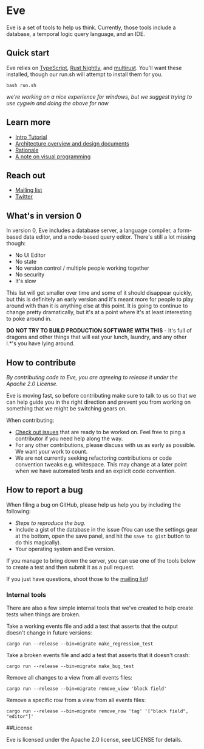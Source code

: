 # Eve

Eve is a set of tools to help us think. Currently, those tools include a database, a temporal logic query language, and an IDE.

## Quick start

Eve relies on [TypeScript](http://www.typescriptlang.org/), [Rust Nightly](https://www.rust-lang.org/), and [multirust](https://github.com/brson/multirust). You'll want these installed, though our run.sh will attempt to install them for you.

```
bash run.sh
```

*we're working on a nice experience for windows, but we suggest trying to use cygwin and doing the above for now*

## Learn more

* [Intro Tutorial](http://witheve.github.io/Eve/tutorials/intro%20tutorial/tutorial.html)
* [Architecture overview and design documents](https://github.com/witheve/Eve/blob/master/design)
* [Rationale](https://github.com/witheve/Eve/blob/master/design/rationale.md)
* [A note on visual programming](https://github.com/witheve/Eve/blob/master/design/visualProgramming.md)

## Reach out

* [Mailing list](https://groups.google.com/forum/#!forum/eve-talk)
* [Twitter](https://twitter.com/with_eve)

## What's in version 0

In version 0, Eve includes a database server, a language compiler, a form-based data editor, and a node-based query editor. There's still a lot missing though:

* No UI Editor
* No state
* No version control / multiple people working together
* No security
* It's slow

This list will get smaller over time and some of it should disappear quickly, but this is definitely an early version and it's meant more for people to play around with than it is anything else at this point. It is going to continue to change pretty dramatically, but it's at a point where it's at least interesting to poke around in.

**DO NOT TRY TO BUILD PRODUCTION SOFTWARE WITH THIS** - It's full of dragons and other things that will eat your lunch, laundry, and any other l.*'s you have lying around.

## How to contribute

*By contributing code to Eve, you are agreeing to release it under the Apache 2.0 License.*

Eve is moving fast, so before contributing make sure to talk to us so that we can help guide you in the right direction and prevent you from working on something that we might be switching gears on.

When contributing:

* [Check out issues](https://github.com/witheve/Eve/labels/beginner) that are ready to be worked on. Feel free to ping a contributor if you need help along the way.
* For any other contributions, please discuss with us as early as possible. We want your work to count.
* We are not currently seeking refactoring contributions or code convention tweaks e.g. whitespace. This may change at a later point when we have automated tests and an explicit code convention.

## How to report a bug

When filing a bug on GitHub, please help us help you by including the following:

* *Steps to reproduce the bug.*
* Include a gist of the database in the issue (You can use the settings gear at the bottom, open the save panel, and hit the `save to gist` button to do this magically).
* Your operating system and Eve version.

If you manage to bring down the server, you can use one of the tools below to create a test and then submit it as a pull request.

If you just have questions, shoot those to the [mailing list](https://groups.google.com/forum/#!forum/eve-talk)!

### Internal tools

There are also a few simple internal tools that we've created to help create tests when things are broken.

Take a working events file and add a test that asserts that the output doesn't change in future versions:

```
cargo run --release --bin=migrate make_regression_test
```

Take a broken events file and add a test that asserts that it doesn't crash:

```
cargo run --release --bin=migrate make_bug_test
```

Remove all changes to a view from all events files:

```
cargo run --release --bin=migrate remove_view 'block field'
```

Remove a specific row from a view from all events files:

```
cargo run --release --bin=migrate remove_row 'tag' '["block field", "editor"]'
```

##License

Eve is licensed under the Apache 2.0 license, see LICENSE for details.
